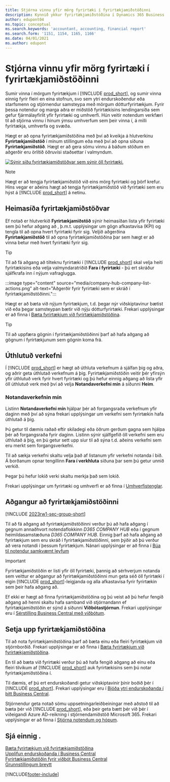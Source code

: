 ```yaml
---
title: Stjórna vinnu yfir mörg fyrirtæki í fyrirtækjamiðstöðinni
description: Kynnið ykkur fyrirtækjamiðstöðina í Dynamics 365 Business Central sem hægt er að nota til að stjórna vinnunni í mörgum fyrirtækjum.
author: edupont04
ms.topic: conceptual
ms.search.keywords: 'accountant, accounting, financial report'
ms.search.form: '1151, 1154, 1165, 1166'
ms.date: 04/01/2021
ms.author: edupont
---
```


# <a name="manage-work-across-multiple-companies-in-the-company-hub"></a>Stjórna vinnu yfir mörg fyrirtæki í fyrirtækjamiðstöðinni

Sumir vinna í mörgum fyrirtækjum í [!INCLUDE [prod_short](includes/prod_short.md)], og sumir vinna einnig fyrir fleiri en eina stofnun, svo sem ytri endurskoðendur eða starfsmenn og stjórnendur samsteypa með mörgum dótturfyrirtækjum. Fyrir þessa notendur og marga aðra er miðstöð fyrirtækisins lendingarsíða sem gefur fjármálayfirlit yfir fyrirtæki og umhverfi. Hún veitir notendum verkfæri til að stjórna vinnu í hinum ýmsu umhverfum sem þeir vinna í, á milli fyrirtækja, umhverfa og svæða.  

Hægt er að opna fyrirtækjamiðstöðina með því að kveikja á hlutverkinu **Fyrirtækjamiðstöð** í mínum stillingum eða með því að opna síðuna **Fyrirtækjamiðstöð**. Hægt er að gera sömu vinnu á báðum stöðum en aðgerðir eru örlítið öðruvísi staðsettar í valmyndum.  

[![Sýnir síðu fyrirtækjamiðstöðvar sem sýnir öll fyrirtæki.](media/company-hub.png)](media/company-hub.png#lightbox)  

> [!NOTE]
> Hægt er að tengja fyrirtækjamiðstöð við eins mörg fyrirtæki og þörf krefur. Hins vegar er aðeins hægt að tengja fyrirtækjamiðstöð við fyrirtæki sem eru hýst á [!INCLUDE [prod_short](includes/prod_short.md)] á netinu.

## <a name="company-hub-home-page"></a>Heimasíða fyrirtækjamiðstöðvar

Ef notað er hlutverkið **Fyrirtækjamiðstöð** sýnir heimasíðan lista yfir fyrirtæki sem þú hefur aðgang að , þ.m.t. upplýsingar um gögn afkastavísa (KPI) og tengla til að opna hvert fyrirtæki fyrir sig. <!--You can customize the dashboard to show the data points that you want to see by adding or removing columns. For example, you might want to see taxes that are due, how many open sales documents each company has, or the number of purchase invoices that are due next week. You can configure the view to suit your needs. If you have added many companies, you can use filters to sort your view.--> Veljið aðgerðina **Fyrirtækjamiðstöð** til að opna fyrirtækjamiðstöðina þar sem hægt er að vinna betur með hvert fyrirtæki fyrir sig.  

> [!TIP]
> Til að fá aðgang að tilteknu fyrirtæki í [!INCLUDE [prod_short](includes/prod_short.md)] skal velja heiti fyrirtækisins eða velja valmyndaratriðið **Fara í fyrirtæki** - þú ert skráður sjálfkrafa inn í nýjum vafraglugga.

:::image type="content" source="media/company-hub-company-list-actions.png" alt-text="Aðgerðir fyrir fyrirtæki sem er skráð í fyrirtækjamiðstöðinni.":::

Hægt er að bæta við nýjum fyrirtækjum, t.d. þegar nýr viðskiptavinur bætist við eða þegar samsteypan bætir við nýju dótturfyrirtæki. Frekari upplýsingar er að finna í [Bæta fyrirtækjum við fyrirtækjamiðstöðina](company-hub-add-company.md).  

> [!TIP]
> Til að uppfæra gögnin í fyrirtækjamiðstöðinni þarf að hafa aðgang að gögnum í fyrirtækjunum sem gögnin koma frá.

<!--## Company details

In the **Company Hub** page, you can see more information about each company by choosing the name of the company that you want to learn more about. This opens the **Company Details** pane, where you can see additional information, such as the following:  

* Cash account balances  
* Cash flow forecast  
* Overdue purchase invoices  
* Overdue sales invoices  

> [!TIP]
> You can launch predefined Excel workbooks from the **Reports** tab in the ribbon. These Excel workbooks are designed as ready-to-print key financial statements and reports, but you can also modify them to fit your needs. For more information, see [Analyzing Financial Statements in Microsoft Excel](finance-analyze-excel.md).  

Otherwise, close the details pane and continue to the next company.  -->

## <a name="assigned-tasks"></a>Úthlutuð verkefni

Í [!INCLUDE [prod_short](includes/prod_short.md)] er hægt að úthluta verkefnum á sjálfan þig og aðra, og aðrir geta úthlutað verkefnum á þig. Fyrirtækjamiðstöðin veitir þér yfirsýn yfir úthlutuð verk fyrir hvert fyrirtæki og þú hefur einnig aðgang að lista yfir öll úthlutuð verk með því að velja **Notandaverkefni mín** á síðunni **Heim**.  

<!--In the client company, you also have cues that call out tasks assigned to you in this particular client.  -->

### <a name="my-user-tasks"></a>Notandaverkefnin mín

Listinn **Notandaverkefni mín** hjálpar þér að forgangsraða verkefnum yfir daginn með því að sýna frekari upplýsingar um verkefni sem fyrirtækin hafa úthlutað á þig.  

Þú getur til dæmis raðað eftir skiladegi eða öðrum gerðum gagna sem hjálpa þér að forgangsraða fyrir daginn. Listinn sýnir sjálfgefið öll verkefni sem eru úthlutað á þig, en þú getur sett upp síur til að sýna t.d. aðeins verkefni sem eru merkt sem forgangsverkefni.  

Til að sækja verkefni skaltu velja það af listanum yfir verkefni notanda í bið. Á borðanum opnar tengillinn **Fara í verkhluta** síðuna þar sem þú getur unnið verkið.  

Þegar þú hefur lokið verki skaltu merkja það sem lokið.  

Frekari upplýsingar um fyrirtæki og umhverfi er að finna í [Umhverfistenglar](company-hub-add-company.md#environment-links).  

## <a name="access-the-company-hub"></a>Aðgangur að fyrirtækjamiðstöðinni

[!INCLUDE [2023rw1-sec-group-short](includes/2023rw1-sec-group-short.md)]

Til að fá aðgang að fyrirtækjamiðstöðinni verður þú að hafa aðgang í gegnum annaðhvort notendaflokkinn *D365 COMPANY HUB* eða í gegnum heimildasamstæðuna *D365 COMPANY HUB*. Einnig þarf að hafa aðgang að fyrirtækjum sem eru skráð í fyrirtækjamiðstöðinni, sem þýðir að þú verður að vera notandi í þessum fyrirtækjum. Nánari upplýsingar er að finna í [Búa til notendur samkvæmt leyfum](ui-how-users-permissions.md)  

> [!IMPORTANT]
> Fyrirtækjamiðstöðin er listi yfir öll fyrirtæki, þannig að sérhverjum notanda sem veittur er aðgangur að fyrirtækjamiðstöðinni mun geta séð öll fyrirtæki í eigin [!INCLUDE [prod_short](includes/prod_short.md)]-leigjanda og alla afkastavísa fyrir fyrirtækin sem þeir hafa aðgang að.

Ef ekki er hægt að finna fyrirtækjamiðstöðina og þú veist að þú hefur fengið aðgang að henni skaltu hafa samband við stjórnandann ef fyrirtækjamiðstöðin er sýnd á síðunni **Viðbótastjórnun**. Frekari upplýsingar eru í [Sérstilling Business Central með viðbótum](ui-extensions.md).  

## <a name="set-up-the-company-hub"></a>Setja upp fyrirtækjamiðstöðina

Til að nota fyrirtækjamiðstöðina þarf að bæta einu eða fleiri fyrirtækjum við stjórnborðið. Frekari upplýsingar er að finna í [Bæta fyrirtækjum við fyrirtækjamiðstöðina](company-hub-add-company.md).  

En til að bæta við fyrirtæki verður þú að hafa fengið aðgang að einu eða fleiri tilvikum af [!INCLUDE [prod_short](includes/prod_short.md)] auk fyrirtækisins sem þú notar fyrirtækjamiðstöðina í.  

Til dæmis, ef þú ert endurskoðandi getur viðskiptavinir þínir boðið þér í [!INCLUDE [prod_short](includes/prod_short.md)]. Frekari upplýsingar eru í [Bjóða ytri endurskoðanda í þitt Business Central](finance-accounting.md#inviteaccountant).  

Stjórnendur geta notað sömu uppsetningarleiðbeiningar með aðstoð til að bæta þér við [!INCLUDE [prod_short](includes/prod_short.md)], eða þeir geta bætt þér við þér í viðeigandi Azure AD-reikning í stjórnendamiðstöð Microsoft 365. Frekari upplýsingar er að finna í [Stjórna notendum og hópum](/microsoft-365/admin/add-users/?view=o365-worldwide&preserve-view=true).  

## <a name="see-also"></a>Sjá einnig .

[Bæta fyrirtækjum við fyrirtækjamiðstöðina](company-hub-add-company.md)  
[Upplifun endurskoðanda í Business Central](finance-accounting.md)  
[Fyrirtækjamiðstöðin fyrir viðbót Business Central](ui-extensions-company-hub.md)  
[Grunnstillingum breytt](ui-change-basic-settings.md)  


[!INCLUDE[footer-include](includes/footer-banner.md)]

